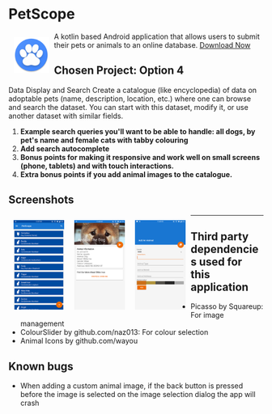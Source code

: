 # PetScope

<img src="app/src/main/res/mipmap-xxxhdpi/ic_launcher_round.png" align="left" width="70" hspace="10" vspace="10">

A kotlin based Android application that allows users to submit their pets or animals to an online database. 
[Download Now](https://github.com/l77e/Petscope/raw/master/app/release/app-release.apk)

## Chosen Project: Option 4

Data Display and Search
Create a catalogue (like encyclopedia) of data on adoptable pets (name, description, location, etc.) where one can browse and search the dataset. You can start with this dataset, modify it, or use another dataset with similar fields. 
1. **Example search queries you'll want to be able to handle: all dogs, by pet's name and female cats with tabby colouring**
2. **Add search autocomplete**
3. **Bonus points for making it responsive and work well on small screens (phone, tablets) and with touch interactions.**
4. **Extra bonus points if you add animal images to the catalogue.**

## Screenshots

<img src="https://github.com/l77e/Petscope/blob/master/Screenshot_20180331-123755.png" align="left" width="100" hspace="10" vspace="10">

<img src="https://github.com/l77e/Petscope/blob/master/Screenshot_20180331-124345.png" align="left" width="100" hspace="10" vspace="10">

<img src="https://github.com/l77e/Petscope/blob/master/Screenshot_20180331-124354.png" align="left" width="100" hspace="10" vspace="10">

---
## Third party dependencies used for this application

* Picasso by Squareup: For image management
* ColourSlider by github.com/naz013: For colour selection
* Animal Icons by github.com/wayou
 
## Known bugs
* When adding a custom animal image, if the back button is pressed before the image is selected on the image selection dialog the app will crash
